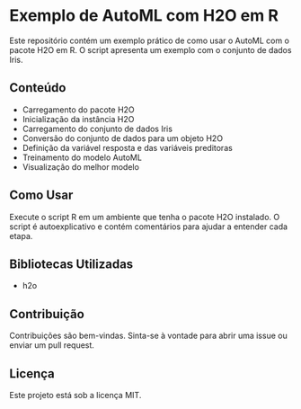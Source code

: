 <!DOCTYPE html>
<html lang="en">
<head>
    <meta charset="UTF-8">
</head>
<body>

<h1>Exemplo de AutoML com H2O em R</h1>

<p>Este repositório contém um exemplo prático de como usar o AutoML com o pacote H2O em R. O script apresenta um exemplo com o conjunto de dados Iris.</p>

<h2>Conteúdo</h2>
<ul>
    <li>Carregamento do pacote H2O</li>
    <li>Inicialização da instância H2O</li>
    <li>Carregamento do conjunto de dados Iris</li>
    <li>Conversão do conjunto de dados para um objeto H2O</li>
    <li>Definição da variável resposta e das variáveis preditoras</li>
    <li>Treinamento do modelo AutoML</li>
    <li>Visualização do melhor modelo</li>
</ul>

<h2>Como Usar</h2>
<p>Execute o script R em um ambiente que tenha o pacote H2O instalado. O script é autoexplicativo e contém comentários para ajudar a entender cada etapa.</p>

<h2>Bibliotecas Utilizadas</h2>
<ul>
    <li>h2o</li>
</ul>

<h2>Contribuição</h2>
<p>Contribuições são bem-vindas. Sinta-se à vontade para abrir uma issue ou enviar um pull request.</p>

<h2>Licença</h2>
<p>Este projeto está sob a licença MIT.</p>

</body>
</html>
